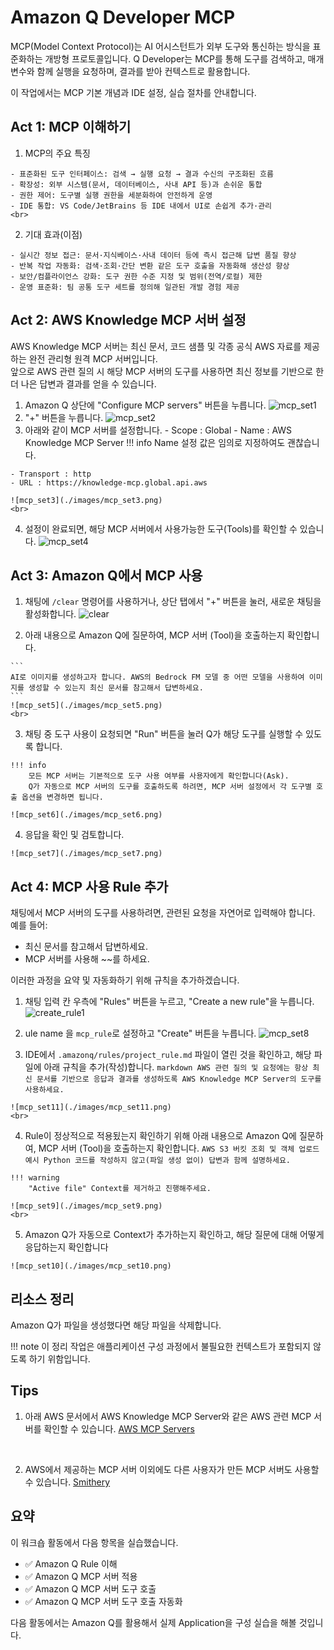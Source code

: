 # Amazon Q Developer MCP

MCP(Model Context Protocol)는 AI 어시스턴트가 외부 도구와 통신하는 방식을 표준화하는 개방형 프로토콜입니다. Q Developer는 MCP를 통해 도구를 검색하고, 매개변수와 함께 실행을 요청하며, 결과를 받아 컨텍스트로 활용합니다.

이 작업에서는 MCP 기본 개념과 IDE 설정, 실습 절차를 안내합니다.

## Act 1: MCP 이해하기
  1. MCP의 주요 특징

    - 표준화된 도구 인터페이스: 검색 → 실행 요청 → 결과 수신의 구조화된 흐름
    - 확장성: 외부 시스템(문서, 데이터베이스, 사내 API 등)과 손쉬운 통합
    - 권한 제어: 도구별 실행 권한을 세분화하여 안전하게 운영
    - IDE 통합: VS Code/JetBrains 등 IDE 내에서 UI로 손쉽게 추가·관리
    <br>

  2. 기대 효과(이점)

    - 실시간 정보 접근: 문서·지식베이스·사내 데이터 등에 즉시 접근해 답변 품질 향상
    - 반복 작업 자동화: 검색·조회·간단 변환 같은 도구 호출을 자동화해 생산성 향상
    - 보안/컴플라이언스 강화: 도구 권한 수준 지정 및 범위(전역/로컬) 제한
    - 운영 표준화: 팀 공통 도구 세트를 정의해 일관된 개발 경험 제공

    
## Act 2: AWS Knowledge MCP 서버 설정
AWS Knowledge MCP 서버는 최신 문서, 코드 샘플 및 각종 공식 AWS 자료를 제공하는 완전 관리형 원격 MCP 서버입니다.  
앞으로 AWS 관련 질의 시 해당 MCP 서버의 도구를 사용하면 최신 정보를 기반으로 한 더 나은 답변과 결과를 얻을 수 있습니다.

  1. Amazon Q 상단에 "Configure MCP servers" 버튼을 누릅니다.
    ![mcp_set1](./images/mcp_set1.png)
    <br>
  2. "+" 버튼을 누릅니다.
    ![mcp_set2](./images/mcp_set2.png)
    <br>
  3. 아래와 같이 MCP 서버를 설정합니다.
    - Scope : Global
    - Name : AWS Knowledge MCP Server
    !!! info
        Name 설정 값은 임의로 지정하여도 괜찮습니다.
    
    - Transport : http
    - URL : https://knowledge-mcp.global.api.aws

    ![mcp_set3](./images/mcp_set3.png)
    <br>
  4. 설정이 완료되면, 해당 MCP 서버에서 사용가능한 도구(Tools)를 확인할 수 있습니다.
    ![mcp_set4](./images/mcp_set4.png)


## Act 3: Amazon Q에서 MCP 사용
  1. 채팅에 ```/clear``` 명령어를 사용하거나, 상단 탭에서 "+" 버튼을 눌러, 새로운 채팅을 활성화합니다.
    ![clear](./images/clear.png)
    <br>

  2. 아래 내용으로 Amazon Q에 질문하여, MCP 서버 (Tool)을 호출하는지 확인합니다.

    ```
    AI로 이미지를 생성하고자 합니다. AWS의 Bedrock FM 모델 중 어떤 모델을 사용하여 이미지를 생성할 수 있는지 최신 문서를 참고해서 답변하세요.
    ```
    ![mcp_set5](./images/mcp_set5.png)
    <br>

  3. 채팅 중 도구 사용이 요청되면 "Run" 버튼을 눌러 Q가 해당 도구를 실행할 수 있도록 합니다.

    !!! info
        모든 MCP 서버는 기본적으로 도구 사용 여부를 사용자에게 확인합니다(Ask).
        Q가 자동으로 MCP 서버의 도구를 호출하도록 하려면, MCP 서버 설정에서 각 도구별 호출 옵션을 변경하면 됩니다.
    
    ![mcp_set6](./images/mcp_set6.png)

  4. 응답을 확인 및 검토합니다.
    
    ![mcp_set7](./images/mcp_set7.png)


## Act 4: MCP 사용 Rule 추가
채팅에서 MCP 서버의 도구를 사용하려면, 관련된 요청을 자연어로 입력해야 합니다.  
예를 들어:  
- 최신 문서를 참고해서 답변하세요.  
- MCP 서버를 사용해 ~~를 하세요.

이러한 과정을 요약 및 자동화하기 위해 규칙을 추가하겠습니다.
  
  1. 채팅 입력 칸 우측에 "Rules" 버튼을 누르고, "Create a new rule"을 누릅니다.
    ![create_rule1](./images/create_rule1.png)
    <br>

  2. ule name 을 ```mcp_rule```로 설정하고 "Create" 버튼을 누릅니다.
    ![mcp_set8](./images/mcp_set8.png)
    <br>

  3. IDE에서 ```.amazonq/rules/project_rule.md``` 파일이 열린 것을 확인하고, 해당 파일에 아래 규칙을 추가(작성)합니다.
    ```markdown
    AWS 관련 질의 및 요청에는 항상 최신 문서를 기반으로 응답과 결과를 생성하도록 AWS Knowledge MCP Server의 도구를 사용하세요.
    ```

    ![mcp_set11](./images/mcp_set11.png)
    <br>

  4. Rule이 정상적으로 적용됬는지 확인하기 위해 아래 내용으로 Amazon Q에 질문하여, MCP 서버 (Tool)을 호출하는지 확인합니다.
    ```
    AWS S3 버킷 조회 및 객체 업로드 예시 Python 코드를 작성하지 않고(파일 생성 없이) 답변과 함께 설명하세요.
    ```

    !!! warning
        "Active file" Context를 제거하고 진행해주세요.
    
    ![mcp_set9](./images/mcp_set9.png)
    <br>

  5. Amazon Q가 자동으로 Context가 추가하는지 확인하고, 해당 질문에 대해 어떻게 응답하는지 확인합니다

    ![mcp_set10](./images/mcp_set10.png)


## 리소스 정리
  Amazon Q가 파일을 생성했다면 해당 파일을 삭제합니다.

!!! note
    이 정리 작업은 애플리케이션 구성 과정에서 불필요한 컨텍스트가 포함되지 않도록 하기 위함입니다.


## Tips
  1. 아래 AWS 문서에서 AWS Knowledge MCP Server와 같은 AWS 관련 MCP 서버를 확인할 수 있습니다.
  [AWS MCP Servers](https://awslabs.github.io/mcp/)
  <br>

  2. AWS에서 제공하는 MCP 서버 이외에도 다른 사용자가 만든 MCP 서버도 사용할 수 있습니다.
  [Smithery](https://smithery.ai/)


## 요약

이 워크숍 활동에서 다음 항목을 실습했습니다.

  - ✅ Amazon Q Rule 이해
  - ✅ Amazon Q MCP 서버 적용
  - ✅ Amazon Q MCP 서버 도구 호출
  - ✅ Amazon Q MCP 서버 도구 호출 자동화

다음 활동에서는 Amazon Q를 활용해서 실제 Application을 구성 실습을 해볼 것입니다.